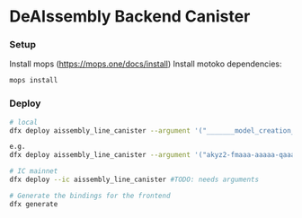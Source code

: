 # DeAIssembly Backend Canister

### Setup

Install mops (https://mops.one/docs/install)
Install motoko dependencies:

```bash
mops install
```

### Deploy

```bash
# local
dfx deploy aissembly_line_canister --argument '("_______model_creation_canister_id______", "________frontend_creation_canister_id______")'

e.g.
dfx deploy aissembly_line_canister --argument '("akyz2-fmaaa-aaaaa-qaaaq-cai", "bkyz2-fmaaa-aaaaa-qaaaq-cai")'

# IC mainnet
dfx deploy --ic aissembly_line_canister #TODO: needs arguments

# Generate the bindings for the frontend
dfx generate
```